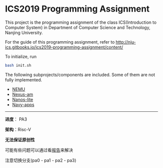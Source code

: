 # ICS2019 Programming Assignment

This project is the programming assignment of the class ICS(Introduction to Computer System) in Department of Computer Science and Technology, Nanjing University.

For the guide of this programming assignment,
refer to http://nju-ics.gitbooks.io/ics2019-programming-assignment/content/

To initialize, run
```bash
bash init.sh
```

The following subprojects/components are included. Some of them are not fully implemented.
* [NEMU](https://github.com/NJU-ProjectN/nemu)
* [Nexus-am](https://github.com/NJU-ProjectN/nexus-am)
* [Nanos-lite](https://github.com/NJU-ProjectN/nanos-lite)
* [Navy-apps](https://github.com/NJU-ProjectN/navy-apps)

----

**进度**： PA3

**架构**：Risc-V

**无法保证原创性**

可能有些问题可以通过看[报告](系统能力综合训练报告_CS1703_U201714668_葛松.pdf)来解决

注意切换分支(pa0 - pa1 - pa2 - pa3)

